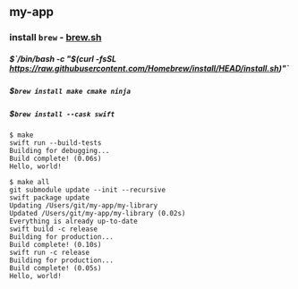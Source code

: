 ## my-app

### install `brew` - [brew.sh](https://brew.sh)
##### $`/bin/bash -c "$(curl -fsSL https://raw.githubusercontent.com/Homebrew/install/HEAD/install.sh)"`
##### $`brew install make cmake ninja`
##### $`brew install --cask swift`

```shell
$ make
swift run --build-tests
Building for debugging...
Build complete! (0.06s)
Hello, world!
```

```shell
$ make all
git submodule update --init --recursive
swift package update
Updating /Users/git/my-app/my-library
Updated /Users/git/my-app/my-library (0.02s)
Everything is already up-to-date
swift build -c release
Building for production...
Build complete! (0.10s)
swift run -c release
Building for production...
Build complete! (0.05s)
Hello, world!
```